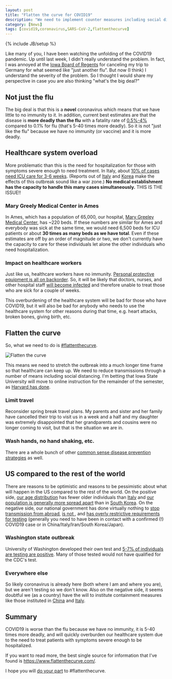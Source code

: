 ```yaml
---
layout: post
title: "Flatten the curve for COVID19"
description: "We need to implement counter measures including social distancing"
category: [News]
tags: [covid19,coronavirus,SARS-CoV-2,flattenthecurve]
---
```


{% include JB/setup %}

Like many of you, I have been watching the unfolding of the COVID19 pandemic. 
Up until last week, I didn't really understand the problem. 
In fact, I was annoyed at the 
[Iowa Board of Regents](https://www.kcci.com/article/iowa-board-of-regents-cancels-all-university-sponsored-international-travel/31248235) 
for canceling my trip to Germany for what seemed like "just another flu".
But now (I think) I understand the severity of the problem. 
So I thought I would share my perspective in case you are also thinking 
"what's the big deal?" 

## Not just the flu

The big deal is that this is a **novel** coronavirus which means that we have 
little to no immunity to it. 
In addition, current best estimates are that the disease is **more deadly than the 
flu** with a fatality rate of 
[0.5%-4%](https://www.statnews.com/2020/02/25/new-data-from-china-buttress-fears-about-high-coronavirus-fatality-rate-who-expert-says/) compared to 0.1% for flu 
(that's 5-40 times more deadly). 
So it is not "just like the flu" because we have no immunity (or vaccine) and 
it is more deadly.

## Healthcare system overload

More problematic than this is the need for hospitalization for those with 
symptoms severe enough to need treatment. 
In Italy, about [10% of cases need ICU care for 3-6 weeks](https://twitter.com/marcelsalathe/status/1235662457261023232). 
(Reports out of 
[Italy](https://www.facebook.com/story.php?story_fbid=3395152210500625&id=100000176383731) and 
[Korea](https://www.npr.org/sections/goatsandsoda/2020/03/10/812865169/how-a-south-korean-city-is-changing-tactics-to-tamp-down-its-covid-19-surge) make the effects of this outbreak sound like a war zone.) 
**No medical establishment has the capacity to handle this many cases simultaneously.**
THIS IS THE ISSUE!!

### Mary Greely Medical Center in Ames

In Ames, which has a population of 65,000, our hospital, 
[Mary Greeley Medical Center](https://www.mgmc.org/), has ~220 beds.
If these numbers are similar for Ames and everybody was sick at the same time,
we would need 6,500 beds for ICU patients or about **30 times as many beds as
we have total**. 
Even if these estimates are off by an order of magnitude or two, 
we don't currently have the capacity to care for these individuals let alone
the other individuals who need hospitalization. 

### Impact on healthcare workers

Just like us, healthcare workers have no immunity. 
[Personal protective equipment is all on backorder](https://www.cnn.com/2020/02/29/health/fda-medical-device-mask-hospital-shortage/index.html). 
So, it will be likely that doctors, nurses, and other hospital staff 
[will become infected](https://twitter.com/AynRandPaulRyan/status/1237413944697876480) and therefore unable to treat those who are sick for a couple of weeks. 

This overburdening of the healthcare system will be bad for those who have COVID19, 
but it will also be bad for anybody who needs to use the healthcare system for other reasons during that time, e.g. heart attacks, broken bones, giving birth, etc. 

## Flatten the curve

So, what we need to do is 
[#flattenthecurve](https://www.flattenthecurve.com/). 

![Flatten the curve](https://www.flattenthecurve.com/wp-content/uploads/2020/03/flatten-the-curve-1536x589.jpg)

This means we need to stretch the outbreak into a much longer time frame so that 
healthcare can keep up. 
We need to reduce transmissions through a number of means including social distancing. 
I'm betting that Iowa State University will move to online instruction for the remainder of the semester, as [Harvard has done](https://www.thecrimson.com/article/2020/3/11/harvard-coronavirus-classes-cancelled/).

### Limit travel

Reconsider spring break travel plans. My parents and sister and her family have cancelled their trip to visit us in a week and a half and my daughter was extremely disappointed that her grandparents and cousins were no longer coming to visit, but that is the situation we are in. 

### Wash hands, no hand shaking, etc.

There are a whole bunch of other 
[common sense disease prevention strategies](https://www.flattenthecurve.com/#Do)
as well.

## US compared to the rest of the world

There are reasons to be optimistic and reasons to be pessimistic about what will happen in the US compared to the rest of the world. 
On the positive side, 
[our age distribution](https://www.statista.com/statistics/270000/age-distribution-in-the-united-states/) has fewer older individuals than 
[Italy](https://www.statista.com/statistics/270473/age-distribution-in-italy/)
and [our population is generally more spread apart](https://www.statista.com/statistics/183475/united-states-population-density/)
than in 
[South Korea](https://www.statista.com/statistics/756232/south-korea-population-density/). 
On the negative side, 
our national government has done virtually nothing to 
[stop transmission from abroad](https://www.usa.gov/coronavirus),
[is not ](https://twitter.com/haldre1/status/1237227740182519809),
and [has overly restrictive requirements for testing](https://www.cdc.gov/coronavirus/2019-ncov/hcp/clinical-criteria.html)
(generally you need to have been in contact with a confirmed (!) COVID19 case or in China/Italy/Iran/South Korea/Japan).

### Washington state outbreak

University of Washington developed their own test and 
[5-7% of individuals are testing are positive](https://twitter.com/UWVirology/status/1236017803162873856). 
Many of those tested would not have qualified for the CDC's test. 

### Everywhere else

So likely coronavirus is already here (both where I am and where you are), 
but we aren't testing so we don't know. 
Also on the negative side, it seems doubtful we (as a country) have the will to 
institute containment measures like those instituted in 
[China](https://time.com/5781133/china-coronavirus-infections-slowing/) and 
[Italy](https://time.com/5799873/italy-coronavirus-travel-restrictions/). 


## Summary

COVID19 is worse than the flu because we have no immunity, it is 5-40 times 
more deadly, and will quickly overburden our healthcare system due to the need 
to treat patients with symptoms severe enough to be hospitalized. 

If you want to read more, 
the best single source for information that I've found is 
<https://www.flattenthecurve.com/>.

I hope you will [do your part](https://www.flattenthecurve.com/#Do) to #flattenthecurve.